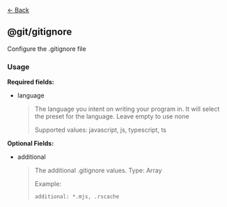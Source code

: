 [<- Back](../index.md)

## @git/gitignore

Configure the .gitignore file

### Usage

**Required fields:**

-   language
    > The language you intent on writing your program in. It will select the preset for the language. Leave empty to use none
    >
    > Supported values: javascript, js, typescript, ts

**Optional Fields:**

-   additional
    > The additional .gitignore values. Type: Array
    >
    > Example:
    >
    > ```
    > additional: *.mjs, .rscache
    > ```
